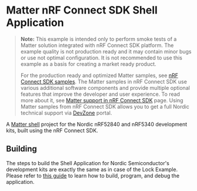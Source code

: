 # Matter nRF Connect SDK Shell Application

> **Note:** This example is intended only to perform smoke tests of a Matter
> solution integrated with nRF Connect SDK platform. The example quality is not
> production ready and it may contain minor bugs or use not optimal
> configuration. It is not recommended to use this example as a basis for
> creating a market ready product.
>
> For the production ready and optimized Matter samples, see
> [nRF Connect SDK samples](https://docs.nordicsemi.com/bundle/ncs-latest/page/nrf/samples/matter.html).
> The Matter samples in nRF Connect SDK use various additional software
> components and provide multiple optional features that improve the developer
> and user experience. To read more about it, see
> [Matter support in nRF Connect SDK](https://docs.nordicsemi.com/bundle/ncs-latest/page/nrf/protocols/matter/index.html#ug-matter)
> page. Using Matter samples from nRF Connect SDK allows you to get a full
> Nordic technical support via [DevZone](https://devzone.nordicsemi.com/)
> portal.

A [Matter shell](../README.md) project for the Nordic nRF52840 and nRF5340
development kits, built using the nRF Connect SDK.

## Building

The steps to build the Shell Application for Nordic Semiconductor's development
kits are exactly the same as in case of the Lock Example. Please refer to
[this guide](../../lock-app/nrfconnect/README.md) to learn how to build,
program, and debug the application.
